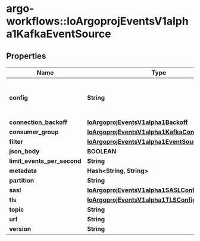 # argo-workflows::IoArgoprojEventsV1alpha1KafkaEventSource

## Properties
Name | Type | Description | Notes
------------ | ------------- | ------------- | -------------
**config** | **String** | Yaml format Sarama config for Kafka connection. It follows the struct of sarama.Config. See https://github.com/IBM/sarama/blob/main/config.go e.g.  consumer:   fetch:     min: 1 net:   MaxOpenRequests: 5  +optional | [optional] 
**connection_backoff** | [**IoArgoprojEventsV1alpha1Backoff**](IoArgoprojEventsV1alpha1Backoff.md) | Backoff holds parameters applied to connection. | [optional] 
**consumer_group** | [**IoArgoprojEventsV1alpha1KafkaConsumerGroup**](IoArgoprojEventsV1alpha1KafkaConsumerGroup.md) |  | [optional] 
**filter** | [**IoArgoprojEventsV1alpha1EventSourceFilter**](IoArgoprojEventsV1alpha1EventSourceFilter.md) |  | [optional] 
**json_body** | **BOOLEAN** |  | [optional] 
**limit_events_per_second** | **String** |  | [optional] 
**metadata** | **Hash&lt;String, String&gt;** |  | [optional] 
**partition** | **String** |  | [optional] 
**sasl** | [**IoArgoprojEventsV1alpha1SASLConfig**](IoArgoprojEventsV1alpha1SASLConfig.md) |  | [optional] 
**tls** | [**IoArgoprojEventsV1alpha1TLSConfig**](IoArgoprojEventsV1alpha1TLSConfig.md) |  | [optional] 
**topic** | **String** |  | [optional] 
**url** | **String** |  | [optional] 
**version** | **String** |  | [optional] 


